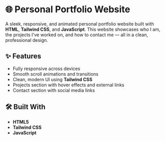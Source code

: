 # 🌐 Personal Portfolio Website

A sleek, responsive, and animated personal portfolio website built with **HTML**, **Tailwind CSS**, and **JavaScript**. This website showcases who I am, the projects I've worked on, and how to contact me — all in a clean, professional design.

## ✨ Features

- Fully responsive across devices
- Smooth scroll animations and transitions
- Clean, modern UI using **Tailwind CSS**
- Projects section with hover effects and external links
- Contact section with social media links

## 🛠️ Built With

- **HTML5**
- **Tailwind CSS**
- **JavaScript**
